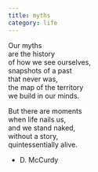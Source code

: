```yaml
---
title: myths
category: life
---
```


Our myths   
are the history  
of how we see ourselves,  
snapshots of a past  
that never was,  
the map of the territory  
we build in our minds.  
  
But there are moments  
when life nails us,  
and we stand naked,  
without a story,  
quintessentially alive.  
  
- D. McCurdy  
